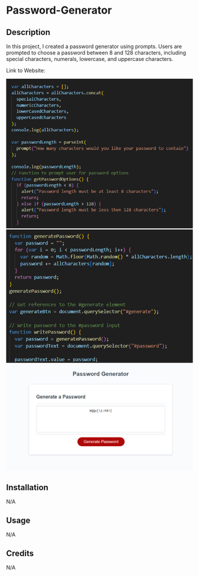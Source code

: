 # Password-Generator

## Description

In this project, I created a password generator using prompts. Users are prompted to choose a password between 8 and 128 characters, including special characters, numerals, lowercase, and uppercase characters.

Link to Website:

![Alt text](./Screenshot/Screenshot%202023-11-21%20101748.png)
![Alt text](./Screenshot/Screenshot%202023-11-21%20101835.png)
![Alt text](./Screenshot/Screenshot%202023-11-20%20202729.png)

## Installation

N/A

## Usage

N/A

## Credits

N/A
